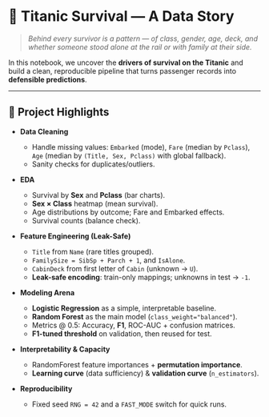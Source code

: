 # 🚢 Titanic Survival — A Data Story

> *Behind every survivor is a pattern — of class, gender, age, deck, and
> whether someone stood alone at the rail or with family at their side.*

In this notebook, we uncover the **drivers of survival on the Titanic**
and build a clean, reproducible pipeline that turns passenger records
into **defensible predictions**.

---

## 🚀 Project Highlights

- **Data Cleaning**
  - Handle missing values: `Embarked` (mode), `Fare` (median by `Pclass`),
    `Age` (median by `(Title, Sex, Pclass)` with global fallback).
  - Sanity checks for duplicates/outliers.

- **EDA**
  - Survival by **Sex** and **Pclass** (bar charts).
  - **Sex × Class** heatmap (mean survival).
  - Age distributions by outcome; Fare and Embarked effects.
  - Survival counts (balance check).

- **Feature Engineering (Leak-Safe)**
  - `Title` from `Name` (rare titles grouped).
  - `FamilySize = SibSp + Parch + 1`, and `IsAlone`.
  - `CabinDeck` from first letter of `Cabin` (unknown → `U`).
  - **Leak-safe encoding**: train-only mappings; unknowns in test → `-1`.

- **Modeling Arena**
  - **Logistic Regression** as a simple, interpretable baseline.
  - **Random Forest** as the main model (`class_weight="balanced"`).
  - Metrics @ 0.5: Accuracy, **F1**, ROC-AUC + confusion matrices.
  - **F1-tuned threshold** on validation, then reused for test.

- **Interpretability & Capacity**
  - RandomForest feature importances + **permutation importance**.
  - **Learning curve** (data sufficiency) & **validation curve** (`n_estimators`).

- **Reproducibility**
  - Fixed seed `RNG = 42` and a `FAST_MODE` switch for quick runs.

